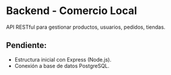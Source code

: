# Backend - Comercio Local

API RESTful para gestionar productos, usuarios, pedidos, tiendas.

## Pendiente:

- Estructura inicial con Express (Node.js).
- Conexión a base de datos PostgreSQL.

